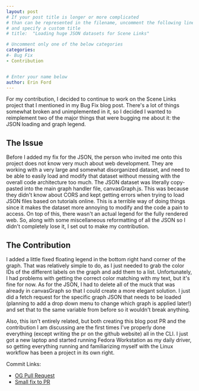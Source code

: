 ```yaml
---
layout: post
# If your post title is longer or more complicated
# than can be represented in the filename, uncomment the following line
# and specify a custom title
# title:  "Loading huge JSON datasets for Scene Links"

# Uncomment only one of the below categories
categories: 
#- Bug Fix
- Contribution


# Enter your name below
author: Erin Ford
---
```


For my contribution, I decided to continue to work on the Scene Links project that I mentioned in my Bug Fix blog post. There's a lot of things somewhat broken and unimplemented in it, so I decided I wanted to reimplement two of the major things that were bugging me about it: the JSON loading and graph legend.


## The Issue
Before I added my fix for the JSON, the person who invited me onto this project does not know very much about web development. They are working with a very large and somewhat disorganized dataset, and need to be able to easily load and modify that dataset without messing with the overall code architecture too much. The JSON dataset was literally copy-pasted into the main graph handler file, canvasGraph.js. This was because they didn't know about CORS and kept getting errors when trying to load JSON files based on tutorials online. This is a terrible way of doing things since it makes the dataset more annoying to modify and the code a pain to access. On top of this, there wasn't an actual legend for the fully rendered web. So, along with some miscellaneous reformatting of all the JSON so I didn't completely lose it, I set out to make my contribution.

## The Contribution
I added a little fixed floating legend in the bottom right hand corner of the graph. That was relatively simple to do, as I just needed to grab the color IDs of the different labels on the graph and add them to a list. Unfortunately, I had problems with getting the correct color matching with my text, but it's fine for now. As for the JSON, I had to delete all of the muck that was already in canvasGraph so that I could create a more elegant solution. I just did a fetch request for the specific graph JSON that needs to be loaded (planning to add a drop down menu to change which graph is applied later!) and set that to the same variable from before so it wouldn't break anything. 



Also, this isn't entirely related, but both creating this blog post PR and the contribution I am discussing are the first times I've properly done everything (except writing the pr on the github website) all in the CLI. I just got a new laptop and started running Fedora Workstation as my daily driver, so getting everything running and familiarizing myself with the Linux workflow has been a project in its own right.

Commit Links:

- [OG Pull Request](https://github.com/Scene-Links/Scene-Links/pull/4)
- [Small fix to PR](https://github.com/Scene-Links/Scene-Links/pull/6)